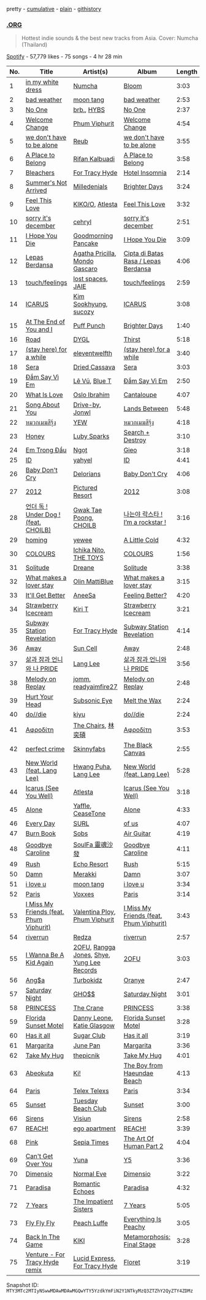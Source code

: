 pretty - [cumulative](/playlists/cumulative/37i9dQZF1DWXQXM7agvwjO.md) - [plain](/playlists/plain/37i9dQZF1DWXQXM7agvwjO) - [githistory](https://github.githistory.xyz/mackorone/spotify-playlist-archive/blob/main/playlists/plain/37i9dQZF1DWXQXM7agvwjO)

### [.ORG](https://open.spotify.com/playlist/37i9dQZF1DWXQXM7agvwjO)

> Hottest indie sounds & the best new tracks from Asia\. Cover: Numcha \(Thailand\)

[Spotify](https://open.spotify.com/user/spotify) - 57,779 likes - 75 songs - 4 hr 28 min

| No. | Title | Artist(s) | Album | Length |
|---|---|---|---|---|
| 1 | [in my white dress](https://open.spotify.com/track/0uS73WeUprjNuI44swS8Hl) | [Numcha](https://open.spotify.com/artist/6bguntfj9ZnX1lFvSYl72d) | [Bloom](https://open.spotify.com/album/18RDnaVusM3sD5chVIUFzh) | 3:03 |
| 2 | [bad weather](https://open.spotify.com/track/1B7dvUWXL8tJFtsFgbj5mm) | [moon tang](https://open.spotify.com/artist/51ZhiTtynrHq7tD4xfGZV7) | [bad weather](https://open.spotify.com/album/7GcqB2QpeFKDg4gDcaN52q) | 2:53 |
| 3 | [No One](https://open.spotify.com/track/0qbZA3IPjeb8lBZ4SZtEHd) | [brb.](https://open.spotify.com/artist/2XBiI8PjCnjJ3XKWtiKcvc), [HYBS](https://open.spotify.com/artist/4mr4X9nJC8DPlNukWbgAaI) | [No One](https://open.spotify.com/album/2h2DQrNPw1aDsuy8xO1GZY) | 2:37 |
| 4 | [Welcome Change](https://open.spotify.com/track/2quiwMMUFiAwGqN54rOADl) | [Phum Viphurit](https://open.spotify.com/artist/5mqguTgtaoCMNMZD6txCh6) | [Welcome Change](https://open.spotify.com/album/76uvZpZOt6dwlkxx2drSju) | 4:54 |
| 5 | [we don't have to be alone](https://open.spotify.com/track/5FpTK4Z1piJvDuuq3vmtxA) | [Reub](https://open.spotify.com/artist/2VIpsUyYMf7opaz3dG4OiF) | [we don't have to be alone](https://open.spotify.com/album/0ZLZ0eD69PGmrtuRYvfxz3) | 3:55 |
| 6 | [A Place to Belong](https://open.spotify.com/track/4lun8QvR4sKXK1undQgIr7) | [Rifan Kalbuadi](https://open.spotify.com/artist/6dO5K9GKFs1yW4fHZLI3ys) | [A Place to Belong](https://open.spotify.com/album/14EI3GUx9auJPVLWh612jE) | 3:58 |
| 7 | [Bleachers](https://open.spotify.com/track/1Iw0F6t71sem5PWGhPnKoN) | [For Tracy Hyde](https://open.spotify.com/artist/6D4CyQKY5fDsjK5qKNfqDy) | [Hotel Insomnia](https://open.spotify.com/album/5gUvrb0y7rmxfjnhhGDZKh) | 2:14 |
| 8 | [Summer's Not Arrived](https://open.spotify.com/track/6vhCWtwqEddPTXs58QWZKZ) | [Milledenials](https://open.spotify.com/artist/0Mh5wMruCzJIMbeospsjyB) | [Brighter Days](https://open.spotify.com/album/0WIU7w0fq1XlGt0NaYob4B) | 3:24 |
| 9 | [Feel This Love](https://open.spotify.com/track/3JKllHjbLp56oRExQRnbAr) | [KIKO/O](https://open.spotify.com/artist/2BvoWIqtmTwqBRqdHiHuKm), [Atlesta](https://open.spotify.com/artist/60bdlCy6b211wIIrNKUWjU) | [Feel This Love](https://open.spotify.com/album/5g8ZhcJuUMnobkn9weEhan) | 3:32 |
| 10 | [sorry it's december](https://open.spotify.com/track/7oReofzcCaync7NIOx4gnA) | [cehryl](https://open.spotify.com/artist/0bBrsS9ufPAmeFQgDNG54O) | [sorry it's december](https://open.spotify.com/album/78R3ypvc7HzPLf35YkUJh6) | 2:51 |
| 11 | [I Hope You Die](https://open.spotify.com/track/3APupcckOdS9qT1AKvghU3) | [Goodmorning Pancake](https://open.spotify.com/artist/7Bezyy4h6Ftw2pjtq8NcbE) | [I Hope You Die](https://open.spotify.com/album/0VMubKy7eSXdE0hm7hIMQg) | 3:09 |
| 12 | [Lepas Berdansa](https://open.spotify.com/track/0IzuVV47KPKT0ejyaKLQaT) | [Agatha Pricilla](https://open.spotify.com/artist/5j6EloCQDnZmMP3k6pATOd), [Mondo Gascaro](https://open.spotify.com/artist/6x92tfaXHuPBctPxrfTeMY) | [Cipta di Batas Rasa / Lepas Berdansa](https://open.spotify.com/album/1jdYQWbLFxrTX6aHyHDfgj) | 4:06 |
| 13 | [touch/feelings](https://open.spotify.com/track/2RpyjZCrhMb9rdpOE1lXlk) | [lost spaces](https://open.spotify.com/artist/387YZVajWRq3ZPiCxiX07b), [JAIE](https://open.spotify.com/artist/74Zk4BaTpscIf6k04UoCds) | [touch/feelings](https://open.spotify.com/album/2SZLgFJyoHaExsSJEsfOXU) | 2:59 |
| 14 | [ICARUS](https://open.spotify.com/track/6I1VYleHY5n6RJujfFvj33) | [Kim Sookhyung](https://open.spotify.com/artist/5Yjiiksbgd959gXHO7H7in), [sucozy](https://open.spotify.com/artist/0UJT6CvlHhWZbgnV1wGakZ) | [ICARUS](https://open.spotify.com/album/7hauZJUoi314kbFesqZ5Jt) | 3:08 |
| 15 | [At The End of You and I](https://open.spotify.com/track/0jpRUQgbwOwRYxKQSOLhHE) | [Puff Punch](https://open.spotify.com/artist/0ZF8FUprTy8x4eAJO8Jtyx) | [Brighter Days](https://open.spotify.com/album/0WIU7w0fq1XlGt0NaYob4B) | 1:40 |
| 16 | [Road](https://open.spotify.com/track/6f5OzmQxiXh6viB0WQP1C2) | [DYGL](https://open.spotify.com/artist/43kKsfG1eZSFW785NtHDYs) | [Thirst](https://open.spotify.com/album/2eLnAcGJgI4cdFlqjT25h1) | 5:18 |
| 17 | [\(stay here\) for a while](https://open.spotify.com/track/7ITUmCohDlD7B1aNnQUuc5) | [eleventwelfth](https://open.spotify.com/artist/2obLLc4blv37GYbFwqyE3t) | [\(stay here\) for a while](https://open.spotify.com/album/2lagvaT1M17CnirnR8OAjS) | 3:40 |
| 18 | [Sera](https://open.spotify.com/track/5fJyD0EG6uBxcExhUlYZZq) | [Dried Cassava](https://open.spotify.com/artist/0ZFOqczQaOVygEA3lFm244) | [Sera](https://open.spotify.com/album/1ZTFntttDauVPZGMS2iiTH) | 3:03 |
| 19 | [Đắm Say Vì Em](https://open.spotify.com/track/0RvPBOC0hAyU3zCHwMGOsK) | [Lê Vũ](https://open.spotify.com/artist/5t18GHcI1L5EeeMCQLKchZ), [Blue T](https://open.spotify.com/artist/7tV3i4vr53vtH5ND4mvhVq) | [Đắm Say Vì Em](https://open.spotify.com/album/5li31XRDU3CX8MOCdtb1sQ) | 2:50 |
| 20 | [What Is Love](https://open.spotify.com/track/6KQT3r0Vxlq7ScQODnMV5n) | [Oslo Ibrahim](https://open.spotify.com/artist/58tCW7poCEjQCqJTaeVsSF) | [Cantaloupe](https://open.spotify.com/album/49uQ16B3gZnVSn7DaQ80H6) | 4:07 |
| 21 | [Song About You](https://open.spotify.com/track/3MdYsACVXPmyVXD3Dahd2C) | [Drive\-by](https://open.spotify.com/artist/2zKBnnHRzjCxtkJDtWdNRq), [Jonwl](https://open.spotify.com/artist/1acr3vZX3WVbX6dXdwjyhz) | [Lands Between](https://open.spotify.com/album/4h4mbD2ydvIy8wRq3J1X0k) | 5:48 |
| 22 | [หมวกเมฆสีรุ้ง](https://open.spotify.com/track/1UiKO2k32EW98QiHwFoXKA) | [YEW](https://open.spotify.com/artist/2xsBUJ327d3iC1LvL5hYrQ) | [หมวกเมฆสีรุ้ง](https://open.spotify.com/album/2eVTP95ZWjjfhrZVSCRFPR) | 4:18 |
| 23 | [Honey](https://open.spotify.com/track/5fOLC1RDNcqkDLcemd3n3i) | [Luby Sparks](https://open.spotify.com/artist/7qEdobpYOByvjiT4ux4vEq) | [Search + Destroy](https://open.spotify.com/album/3wDguisEiAJzZkeaILX46v) | 3:10 |
| 24 | [Em Trong Đầu](https://open.spotify.com/track/0ON38MgDpAMcRC9ULx7NOf) | [Ngọt](https://open.spotify.com/artist/0V2DfUrZvBuUReS1LFo5ZI) | [Gieo](https://open.spotify.com/album/1ZnJrvDY8ih3ppPWR2Tc2a) | 3:18 |
| 25 | [ID](https://open.spotify.com/track/6TDSXejROuhYHBthOKllOH) | [yahyel](https://open.spotify.com/artist/1PSuZ74d4aJt9LR4fIoBNo) | [ID](https://open.spotify.com/album/3v1UEzXlDSSkrcqSAd6GiI) | 4:41 |
| 26 | [Baby Don't Cry](https://open.spotify.com/track/4TPlWx1AaskNu8VLrjgQa2) | [Delorians](https://open.spotify.com/artist/3veLkV7PryzEQXJnFxDhON) | [Baby Don't Cry](https://open.spotify.com/album/7jaXduiHmInnnWDZsA6AFM) | 4:06 |
| 27 | [2012](https://open.spotify.com/track/0h5AVdS7PvvY0PpA36neaP) | [Pictured Resort](https://open.spotify.com/artist/7BCf2R7bgylYjfgeq5Zrrm) | [2012](https://open.spotify.com/album/18cRIUHPI3xSIjeBizAokA) | 3:08 |
| 28 | [언더 독 ! Under Dog ! \(feat\. CHOILB\)](https://open.spotify.com/track/7H6MYg2AnfdG3pWpLxjSvx) | [Gwak Tae Poong](https://open.spotify.com/artist/6vldExtbOMiujc68gfMAcm), [CHOILB](https://open.spotify.com/artist/02WoRfOhF5nUVpwddshInq) | [나는야 락스타 ! I’m a rockstar !](https://open.spotify.com/album/1qwt7wQigAO7zle4yXYEM9) | 3:16 |
| 29 | [homing](https://open.spotify.com/track/59Z7pmEAeAdCBjX0bXfcNc) | [yewee](https://open.spotify.com/artist/1zQITcXMrdgZWsBF0dgwXD) | [A Little Cold](https://open.spotify.com/album/2TQbE1BPPmklgjBJ4fd7KK) | 4:32 |
| 30 | [COLOURS](https://open.spotify.com/track/3U6DHqP0KCGMSmVFn61YJy) | [Ichika Nito](https://open.spotify.com/artist/1v7B6ZWa7QRQS3knn3Jvf4), [THE TOYS](https://open.spotify.com/artist/5pokGZ1K9Hr6etaKPDxSG8) | [COLOURS](https://open.spotify.com/album/4Kh88t8Dm5bwkdnfwjhBVn) | 1:56 |
| 31 | [Solitude](https://open.spotify.com/track/1Tn7cUi0j40twvnJKl5OOW) | [Dreane](https://open.spotify.com/artist/3jGBrkfigCO8a21DpyiOMa) | [Solitude](https://open.spotify.com/album/2lv3jXwprDdxCMFo1op1hX) | 3:38 |
| 32 | [What makes a lover stay](https://open.spotify.com/track/6DDTsWw7YxKvHh3mBBm6Nc) | [Olin MattiBlue](https://open.spotify.com/artist/2E5pDM8XRBqBVdALkdcgcH) | [What makes a lover stay](https://open.spotify.com/album/3OC5dTkgD0aiFECPq9SwPS) | 3:15 |
| 33 | [It'll Get Better](https://open.spotify.com/track/6SiRsVQ8ZZoaG5OXmWxOyF) | [AneeSa](https://open.spotify.com/artist/2pNvaqWpANQG0LphogYOtM) | [Feeling Better?](https://open.spotify.com/album/09WlNwKcj3ABqZZgK41IJX) | 4:20 |
| 34 | [Strawberry Icecream](https://open.spotify.com/track/3QWDgjquhPquGK71NlBmi8) | [Kiri T](https://open.spotify.com/artist/1gpUtHqrKRAEy8w7ojs8l5) | [Strawberry Icecream](https://open.spotify.com/album/68JIJ0CuNyGkH9na7Y3OiD) | 3:21 |
| 35 | [Subway Station Revelation](https://open.spotify.com/track/64QIWtRAivYJpEiikswr7K) | [For Tracy Hyde](https://open.spotify.com/artist/6D4CyQKY5fDsjK5qKNfqDy) | [Subway Station Revelation](https://open.spotify.com/album/3xGvbbfdc5oiEKlzh4co04) | 4:14 |
| 36 | [Away](https://open.spotify.com/track/1m6OZWfg2jwtaoxh6QBXCv) | [Sun Cell](https://open.spotify.com/artist/2FkruVc167pPQ7FYtjmPef) | [Away](https://open.spotify.com/album/5zIoUBN2Z6HRWqgWyPfpbu) | 2:48 |
| 37 | [삶과 잠과 언니와 나 PRIDE](https://open.spotify.com/track/7j4sdJ48LRUNMGl7pJSSTw) | [Lang Lee](https://open.spotify.com/artist/1D96VVpW4US2VSZaZGsRmH) | [삶과 잠과 언니와 나 PRIDE](https://open.spotify.com/album/2rqKcP5HHJtneNxcvXGLNi) | 3:56 |
| 38 | [Melody on Replay](https://open.spotify.com/track/1rXM4OirUNGGtkbYeqZ9je) | [jomm](https://open.spotify.com/artist/2izgD6xMmNboivbb1A6PHE), [readyaimfire27](https://open.spotify.com/artist/2Y65mGq91IEC2tfXNotVQ2) | [Melody on Replay](https://open.spotify.com/album/0nbF8G410gMpuDCv7TMIx6) | 2:48 |
| 39 | [Hurt Your Head](https://open.spotify.com/track/4uOXlQgcKiARO9BGPDMtbf) | [Subsonic Eye](https://open.spotify.com/artist/6nRhwtv2bwuDvPijPCjcie) | [Melt the Wax](https://open.spotify.com/album/7wsO6M6jZBciVOgYnhq18O) | 2:24 |
| 40 | [do//die](https://open.spotify.com/track/5sr6RPNfMWh9tWF4OqJrWV) | [kiyu](https://open.spotify.com/artist/2QliS3HKbo1IrXUmC9hg5C) | [do//die](https://open.spotify.com/album/0GhcEHmamKaqSOlCc3sWfv) | 2:24 |
| 41 | [Αφροδίτη](https://open.spotify.com/track/58s2FsMYLHbm2gnIqDqsH8) | [The Chairs](https://open.spotify.com/artist/4IlxI05VmVDx8ShdgKEnLK), [林奕碩](https://open.spotify.com/artist/7xywz1UywWdW98s6N05KE3) | [Αφροδίτη](https://open.spotify.com/album/3sGumso7JlqiWbKQReAzmW) | 3:53 |
| 42 | [perfect crime](https://open.spotify.com/track/3MXxxR1szyDyGz4tFvjEqi) | [Skinnyfabs](https://open.spotify.com/artist/3f0GZTXzBCmd5IBiMfsh1H) | [The Black Canvas](https://open.spotify.com/album/2334h24eIxcIbUym2SaPkP) | 2:55 |
| 43 | [New World \(feat\. Lang Lee\)](https://open.spotify.com/track/1WAKQaJR9MrYCRRrzxtAwO) | [Hwang Puha](https://open.spotify.com/artist/6r9cEkpE75hhzDw3jfcRwn), [Lang Lee](https://open.spotify.com/artist/1D96VVpW4US2VSZaZGsRmH) | [New World \(feat\. Lang Lee\)](https://open.spotify.com/album/13pOeFKntLGo1iROzONsEr) | 5:28 |
| 44 | [Icarus \(See You Well\)](https://open.spotify.com/track/6uwcuemnRVDb8drtoTNFm4) | [Atlesta](https://open.spotify.com/artist/60bdlCy6b211wIIrNKUWjU) | [Icarus \(See You Well\)](https://open.spotify.com/album/7sfECZh0WkGzkPNYmwxAHr) | 3:18 |
| 45 | [Alone](https://open.spotify.com/track/1lD3lmjSZKsCQAvp5bvBiS) | [Yaffle](https://open.spotify.com/artist/2BbGifSrMGEgvUXLypUWzV), [CeaseTone](https://open.spotify.com/artist/2FfS4tGbyODPI92Baw7Ys8) | [Alone](https://open.spotify.com/album/3fq4jjQKN9tURefSyKisVW) | 4:33 |
| 46 | [Every Day](https://open.spotify.com/track/3yIw4wffZn9hwPUKLUh25l) | [SURL](https://open.spotify.com/artist/7owveHzN1hmQuw6Ojg4sI3) | [of us](https://open.spotify.com/album/4x6THVlohmI8deJv3I1kU3) | 4:07 |
| 47 | [Burn Book](https://open.spotify.com/track/1aDVkbFZ9qrv4drQUr5D4Y) | [Sobs](https://open.spotify.com/artist/2gj35CRyiuvuJ5VzjkX52i) | [Air Guitar](https://open.spotify.com/album/5jsp54tvHgC19kstd5Kp42) | 4:19 |
| 48 | [Goodbye Caroline](https://open.spotify.com/track/7DSVtzxNAs7OmCXU70sIUL) | [SoulFa 靈魂沙發](https://open.spotify.com/artist/2eJX9VONHesNkNhdVKuBTY) | [Goodbye Caroline](https://open.spotify.com/album/09VLOEVAEz7TFrREaw4983) | 4:11 |
| 49 | [Rush](https://open.spotify.com/track/0zUw0nXudjwn9V9MoS6h4U) | [Echo Resort](https://open.spotify.com/artist/5DDzVl7PztpChpK9ZxTXZe) | [Rush](https://open.spotify.com/album/4Dv57kw9Y2U6MMJFcNiesU) | 5:15 |
| 50 | [Damn](https://open.spotify.com/track/1QwudZWY8vblm2FxnB5T6q) | [Merakki](https://open.spotify.com/artist/0mwrCJZK8W2px2zfL0psfl) | [Damn](https://open.spotify.com/album/5bOTQffztbHEb5hmVUsEMw) | 3:07 |
| 51 | [i love u](https://open.spotify.com/track/5y5JrAfwqYDoVrXfv532W4) | [moon tang](https://open.spotify.com/artist/51ZhiTtynrHq7tD4xfGZV7) | [i love u](https://open.spotify.com/album/4np08DYpAtw26nV2UUX47D) | 3:34 |
| 52 | [Paris](https://open.spotify.com/track/0andTPdoEDqJ5tsuWOx9BP) | [Voxxes](https://open.spotify.com/artist/0GgS2KBIslAgdZu0XYzSTG) | [Paris](https://open.spotify.com/album/1M9Vczg4mugm6otHw1X5jp) | 3:14 |
| 53 | [I Miss My Friends \(feat\. Phum Viphurit\)](https://open.spotify.com/track/6CqB5fiJw1yKnytkAPprxr) | [Valentina Ploy](https://open.spotify.com/artist/4RnzpVhMevUeU16FlV4e3e), [Phum Viphurit](https://open.spotify.com/artist/5mqguTgtaoCMNMZD6txCh6) | [I Miss My Friends \(feat\. Phum Viphurit\)](https://open.spotify.com/album/33HFtu7PiE4xTeV3FFGoOD) | 3:43 |
| 54 | [riverrun](https://open.spotify.com/track/1ED4RvaOua1xCVoXBArYup) | [Redza](https://open.spotify.com/artist/7rI4hvk9fjo1LAOXX1XvLG) | [riverrun](https://open.spotify.com/album/2gCNYNlbuhoziX3Sr9lZBJ) | 2:57 |
| 55 | [I Wanna Be A Kid Again](https://open.spotify.com/track/6KkECwNpkBTq5zSSeSmMyt) | [2OFU](https://open.spotify.com/artist/3nk2jAog2zO4LNboEhMXaa), [Rangga Jones](https://open.spotify.com/artist/330A2O2MYF4bWFjwM5PJ4z), [Shye](https://open.spotify.com/artist/1aqEk77J220IxgnGsgEz9T), [Yung Lee Records](https://open.spotify.com/artist/4GozvPZO3g0cI5I2TEDovw) | [2OFU](https://open.spotify.com/album/1EsJLEg0hPZiSE9BTtFw9L) | 3:03 |
| 56 | [Ang$a](https://open.spotify.com/track/4u16zGIdHrOkMyJOInkF6y) | [Turbokidz](https://open.spotify.com/artist/0X2LJsREqS5E4iFZTStLum) | [Oranye](https://open.spotify.com/album/2Y9GAh9rRYsw1PiS6FDJcy) | 2:47 |
| 57 | [Saturday Night](https://open.spotify.com/track/1IjgRvB84ShOBxAO1iTqLt) | [GHO$$](https://open.spotify.com/artist/74k9TFZjvOyebE5pWByAdR) | [Saturday Night](https://open.spotify.com/album/2GeoZP9K0qs6zr40BbAOJX) | 3:01 |
| 58 | [PRINCESS](https://open.spotify.com/track/5Y5B9OVHB3sxXPshcEFZBT) | [The Crane](https://open.spotify.com/artist/7naloiyHdmw1HsJd95OYDL) | [PRINCESS](https://open.spotify.com/album/3h2try4O3hFUsn426joVqV) | 3:38 |
| 59 | [Florida Sunset Motel](https://open.spotify.com/track/5zd7EY6ueuuQ83SAYNJBdo) | [Danny Leone](https://open.spotify.com/artist/54TPhv2iPcuPObOzxZLQbO), [Katie Glasgow](https://open.spotify.com/artist/7aYZm7onOdAyYbrVwHD6SR) | [Florida Sunset Motel](https://open.spotify.com/album/2rd9Iuzm7fbQ1o4VCpm4gl) | 3:28 |
| 60 | [Has it all](https://open.spotify.com/track/0r7ldyewgd6Rv3pF0L8rSL) | [Sugar Club](https://open.spotify.com/artist/2SYNq4ziATc0sU8qeiAirU) | [Has it all](https://open.spotify.com/album/5N9A9SdqSNstzmUfln9BU2) | 3:19 |
| 61 | [Margarita](https://open.spotify.com/track/07wmygzJZ8HG3j9Iu0YCIQ) | [June Pan](https://open.spotify.com/artist/0p5LfbnKvdqRqZ9u5Nk0S3) | [Margarita](https://open.spotify.com/album/14QSWeqDCKgesoarHCKntL) | 3:36 |
| 62 | [Take My Hug](https://open.spotify.com/track/4Fml95IHlQ9QE976vkyvZk) | [thepicnik](https://open.spotify.com/artist/4SMvJNBPlNx6JsonzNi3Nw) | [Take My Hug](https://open.spotify.com/album/3gf0iNThdkWm4GmyPIwCGQ) | 4:01 |
| 63 | [Abeokuta](https://open.spotify.com/track/3nqujATHQsyEg104eXcaNI) | [Ki!](https://open.spotify.com/artist/68ZbJ6NBdeGlDRxv3jM0DP) | [The Boy from Haeundae Beach](https://open.spotify.com/album/4xcpRLcCpNEcAzPyR5GIHO) | 4:13 |
| 64 | [Paris](https://open.spotify.com/track/54m4aGaWnngwTficxvykzq) | [Telex Telexs](https://open.spotify.com/artist/1BHYRsFqV0ON7RUFM9qF2Q) | [Paris](https://open.spotify.com/album/6xDBXy2dbXvZfMztTKrmwT) | 3:34 |
| 65 | [Sunset](https://open.spotify.com/track/13zUDc9v7tauSRAp8F0bdJ) | [Tuesday Beach Club](https://open.spotify.com/artist/3kbrbhnjLCObXwmOsqadXT) | [Sunset](https://open.spotify.com/album/6zpzuFvYXssa278uauqo1r) | 3:00 |
| 66 | [Sirens](https://open.spotify.com/track/6HZizUtULpYr2R61iG2IkJ) | [Visiun](https://open.spotify.com/artist/6qqgKFc4hGR6f3P05uRAmx) | [Sirens](https://open.spotify.com/album/5JIrh7kGpBubQXfrcU2kgf) | 2:58 |
| 67 | [REACH!](https://open.spotify.com/track/3sVZBZLf3JfnTCHeuX0KeK) | [ego apartment](https://open.spotify.com/artist/20SNDAIdUW3fjTA14UvSj4) | [REACH!](https://open.spotify.com/album/0O6N7EfLklBJ6o4y2J7xb7) | 3:39 |
| 68 | [Pink](https://open.spotify.com/track/6Xss284HURvzRGqyIrX0bS) | [Sepia Times](https://open.spotify.com/artist/4m02Ox4bbSriKKv6wo8gS5) | [The Art Of Human Part 2](https://open.spotify.com/album/7B8qalXIydIFlRqUcgJd4d) | 4:04 |
| 69 | [Can't Get Over You](https://open.spotify.com/track/178ZvO20GAGgrxSDitOaYG) | [Yuna](https://open.spotify.com/artist/3kHVioJpVxlazAAKQ64pC1) | [Y5](https://open.spotify.com/album/6aiVwr7RR4aWp4Fs0x7ZiB) | 3:36 |
| 70 | [Dimensio](https://open.spotify.com/track/44aFC9Q6JUO8txxJeunsz3) | [Normal Eve](https://open.spotify.com/artist/6c7nlW5vkowcTcgspuXUIS) | [Dimensio](https://open.spotify.com/album/4xgJN8UO0lrJkUjfgoShBg) | 3:22 |
| 71 | [Paradisa](https://open.spotify.com/track/0MRwX4pIryUzrEsn8q8XKx) | [Romantic Echoes](https://open.spotify.com/artist/3VDwfryUiGGszWpyzpwDGJ) | [Paradisa](https://open.spotify.com/album/5OKhOx9XtV4LKm3zikD9r4) | 4:32 |
| 72 | [7 Years](https://open.spotify.com/track/03IkbWWtLydmBuo9jQYC2Z) | [The Impatient Sisters](https://open.spotify.com/artist/1MrMu9X3lJAQHm0AXOoVgG) | [7 Years](https://open.spotify.com/album/2qmux3wpZ1Xs6Qr44SYZel) | 5:05 |
| 73 | [Fly Fly Fly](https://open.spotify.com/track/2LLIuyj3LwG7pAoEa5nRwC) | [Peach Luffe](https://open.spotify.com/artist/6KvuacOcxH22xWgQTAwxui) | [Everything Is Peachy](https://open.spotify.com/album/6wRP6ClrCoOao42t9zYEVy) | 3:05 |
| 74 | [Back In The Game](https://open.spotify.com/track/0h2gJVJj5eI80vTuyqMBBV) | [KIKI](https://open.spotify.com/artist/6MG7fjH9YBryqLT03MnwQM) | [Metamorphosis: Final Stage](https://open.spotify.com/album/0HBH7tV5NhLmoClAiKU513) | 3:28 |
| 75 | [Venture \- For Tracy Hyde remix](https://open.spotify.com/track/06OcvQjbKdz7I7Y9LAApsq) | [Lucid Express](https://open.spotify.com/artist/0WwjT0WO2JQSXIq7EeDxXf), [For Tracy Hyde](https://open.spotify.com/artist/6D4CyQKY5fDsjK5qKNfqDy) | [Floret](https://open.spotify.com/album/1SWWvEsN8m4cz9ScFOEEn5) | 3:19 |

Snapshot ID: `MTY3MTc2MTIyNSwwMDAwMDAwMGQwYTY5YzdkYmFiN2Y1NTkyMzQ3ZTZhY2QyZTY4ZDMz`

